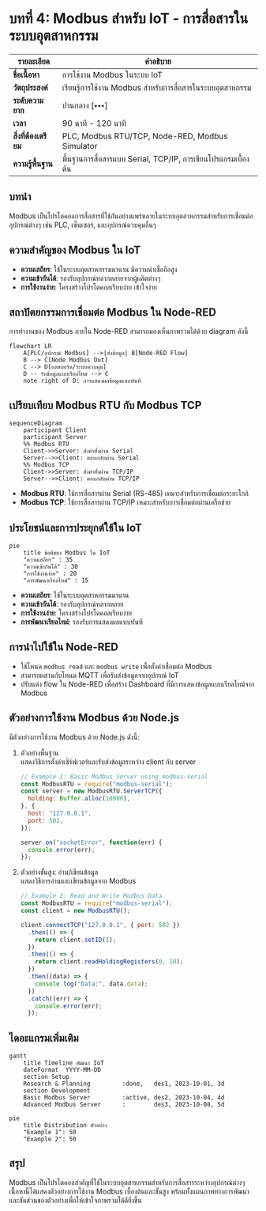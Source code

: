 # บทที่ 4: Modbus สำหรับ IoT - การสื่อสารในระบบอุตสาหกรรม

| รายละเอียด         | คำอธิบาย                                                     |
|---------------------|----------------------------------------------------------------|
| **ชื่อเนื้อหา**     | การใช้งาน Modbus ในระบบ IoT                                   |
| **วัตถุประสงค์**    | เรียนรู้การใช้งาน Modbus สำหรับการสื่อสารในระบบอุตสาหกรรม   |
| **ระดับความยาก**    | ปานกลาง [⭑⭑⭑]                                               |
| **เวลา**           | 90 นาที - 120 นาที                                            |
| **สิ่งที่ต้องเตรียม** | PLC, Modbus RTU/TCP, Node-RED, Modbus Simulator               |
| **ความรู้พื้นฐาน**  | พื้นฐานการสื่อสารแบบ Serial, TCP/IP, การเขียนโปรแกรมเบื้องต้น |

## บทนำ
Modbus เป็นโปรโตคอลการสื่อสารที่ใช้กันอย่างแพร่หลายในระบบอุตสาหกรรมสำหรับการเชื่อมต่ออุปกรณ์ต่างๆ เช่น PLC, เซ็นเซอร์, และอุปกรณ์ควบคุมอื่นๆ

## ความสำคัญของ Modbus ใน IoT
- **ความเสถียร**: ใช้ในระบบอุตสาหกรรมมานาน มีความน่าเชื่อถือสูง
- **ความเข้ากันได้**: รองรับอุปกรณ์หลากหลายจากผู้ผลิตต่างๆ
- **การใช้งานง่าย**: โครงสร้างโปรโตคอลเรียบง่าย เข้าใจง่าย

## สถาปัตยกรรมการเชื่อมต่อ Modbus ใน Node-RED
การทำงานของ Modbus ภายใน Node-RED สามารถมองเห็นภาพรวมได้ด้วย diagram ดังนี้

```mermaid
flowchart LR
    A[PLC/อุปกรณ์ Modbus] -->|ส่งข้อมูล| B[Node-RED Flow]
    B --> C[Node Modbus Out]
    C --> D[แดชบอร์ด/ระบบควบคุม]
    D -- รับข้อมูลแบบเรียลไทม์ --> C
    note right of D: การแสดงผลข้อมูลแบบทันที
```

## เปรียบเทียบ Modbus RTU กับ Modbus TCP
```mermaid
sequenceDiagram
    participant Client
    participant Server
    %% Modbus RTU
    Client->>Server: ส่งคำสั่งผ่าน Serial
    Server-->>Client: ตอบกลับผ่าน Serial
    %% Modbus TCP
    Client->>Server: ส่งคำสั่งผ่าน TCP/IP
    Server-->>Client: ตอบกลับผ่าน TCP/IP
```
- **Modbus RTU**: ใช้การสื่อสารผ่าน Serial (RS-485) เหมาะสำหรับการเชื่อมต่อระยะใกล้
- **Modbus TCP**: ใช้การสื่อสารผ่าน TCP/IP เหมาะสำหรับการเชื่อมต่อผ่านเครือข่าย

## ประโยชน์และการประยุกต์ใช้ใน IoT
```mermaid
pie
    title ข้อดีของ Modbus ใน IoT
    "ความเสถียร" : 35
    "ความเข้ากันได้" : 30
    "การใช้งานง่าย" : 20
    "การพัฒนาเรียลไทม์" : 15
```
- **ความเสถียร**: ใช้ในระบบอุตสาหกรรมมานาน
- **ความเข้ากันได้**: รองรับอุปกรณ์หลากหลาย
- **การใช้งานง่าย**: โครงสร้างโปรโตคอลเรียบง่าย
- **การพัฒนาเรียลไทม์**: รองรับการแสดงผลแบบทันที

## การนำไปใช้ใน Node-RED
- ใช้โหนด `modbus read` และ `modbus write` เพื่อตั้งค่าเชื่อมต่อ Modbus
- สามารถผสานกับโหนด MQTT เพื่อรับส่งข้อมูลจากอุปกรณ์ IoT
- ปรับแต่ง flow ใน Node-RED เพื่อสร้าง Dashboard ที่มีการแสดงข้อมูลแบบเรียลไทม์จาก Modbus

## ตัวอย่างการใช้งาน Modbus ด้วย Node.js

มีตัวอย่างการใช้งาน Modbus ด้วย Node.js ดังนี้:

1. ตัวอย่างพื้นฐาน  
   แสดงวิธีการตั้งค่าเซิร์ฟเวอร์และรับส่งข้อมูลระหว่าง client กับ server
   ```javascript
   // Example 1: Basic Modbus Server using modbus-serial
   const ModbusRTU = require("modbus-serial");
   const server = new ModbusRTU.ServerTCP({
     holding: Buffer.alloc(10000),
   }, {
     host: "127.0.0.1",
     port: 502,
   });

   server.on("socketError", function(err) {
     console.error(err);
   });
   ```

2. ตัวอย่างขั้นสูง: อ่าน/เขียนข้อมูล  
   แสดงวิธีการอ่านและเขียนข้อมูลจาก Modbus
   ```javascript
   // Example 2: Read and Write Modbus Data
   const ModbusRTU = require("modbus-serial");
   const client = new ModbusRTU();

   client.connectTCP("127.0.0.1", { port: 502 })
     .then(() => {
       return client.setID(1);
     })
     .then(() => {
       return client.readHoldingRegisters(0, 10);
     })
     .then((data) => {
       console.log("Data:", data.data);
     })
     .catch((err) => {
       console.error(err);
     });
   ```

## ไดอะแกรมเพิ่มเติม

```mermaid
gantt
    title Timeline พัฒนา IoT
    dateFormat  YYYY-MM-DD
    section Setup
    Research & Planning         :done,   des1, 2023-10-01, 3d
    section Development
    Basic Modbus Server         :active, des2, 2023-10-04, 4d
    Advanced Modbus Server      :        des3, 2023-10-08, 5d
```

```mermaid
pie
    title Distribution ตัวอย่าง
    "Example 1": 50
    "Example 2": 50
```

## สรุป
Modbus เป็นโปรโตคอลสำคัญที่ใช้ในระบบอุตสาหกรรมสำหรับการสื่อสารระหว่างอุปกรณ์ต่างๆ  
เนื้อหานี้ได้แสดงตัวอย่างการใช้งาน Modbus เบื้องต้นและขั้นสูง พร้อมทั้งแผนภาพทางการพัฒนาและสัดส่วนของตัวอย่างเพื่อให้เข้าใจภาพรวมได้ดียิ่งขึ้น
